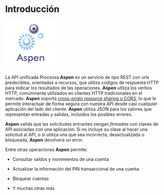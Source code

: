 
# Introducción

<p align="center">
  
![API unificada Processa](aspen-logo.png)

</p>

La API unificada Processa **Aspen** es un servicio de tipo REST con urls predecibles, orientadas a recursos, que utiliza códigos de respuesta HTTP para indicar los resultados de las operaciones. **Aspen** utiliza los verbos HTTP, comúnmente utilizados en clientes HTTP tradicionales en el mercado. **Aspen** soporta [cross-origin resource sharing o CORS](https://en.wikipedia.org/wiki/Cross-origin_resource_sharing), lo que le permite interactuar de forma segura con nuestra API desde casi cualquier aplicación del lado del cliente. **Aspen** utiliza JSON para los valores que representan entradas y salidas, incluidos los posibles errores.

**Aspen** valida que las solicitudes entrantes vengan _firmadas_ con claves de API asociadas con una aplicación. Si no incluye su clave al hacer una solicitud al API, o si utiliza una que sea incorrecta,  desactualizada o bloqueada, **Aspen** devolverá un error.

Entre otras operaciones **Aspen** permite:

- Consultar saldos y movimientos de una cuenta

- Actualizar la información del PIN transaccional de una cuenta

- Bloquear cuentas

- Y muchas otras más
